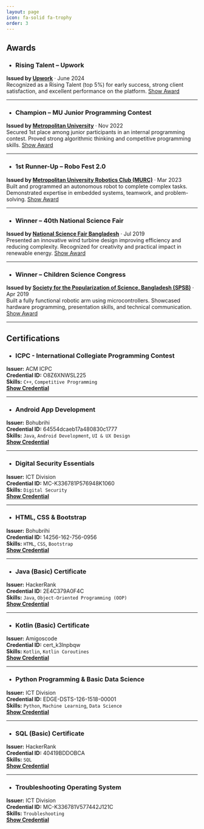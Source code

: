 ```yaml
---
layout: page
icon: fa-solid fa-trophy
order: 3
---
```


## Awards

- ### Rising Talent – Upwork 
**Issued by [Upwork](https://www.upwork.com/freelancers/tawhidmonowar)** · June 2024  
Recognized as a Rising Talent (top 5%) for early success, strong client satisfaction, and excellent performance on the platform. [Show Award](https://www.upwork.com/freelancers/tawhidmonowar)

---

- ### Champion – MU Junior Programming Contest  
**Issued by [Metropolitan University](https://www.metrouni.edu.bd/)** · Nov 2022  
Secured 1st place among junior participants in an internal programming contest. Proved strong algorithmic thinking and competitive programming skills. [Show Award](https://www.linkedin.com/posts/tawhidmonowar_programming-competitiveprogramming-programmingcontest-activity-6936929280664698880-hIZh)

---

- ### 1st Runner-Up – Robo Fest 2.0  
**Issued by [Metropolitan University Robotics Club (MURC)](https://www.metrouni.edu.bd/)** · Mar 2023  
Built and programmed an autonomous robot to complete complex tasks. Demonstrated expertise in embedded systems, teamwork, and problem-solving. [Show Award](https://www.linkedin.com/posts/tawhidmonowar_greedycoders-robotics-lfr-activity-6998679441505665024-VYQI)

---

- ### Winner – 40th National Science Fair  
**Issued by [National Science Fair Bangladesh](https://nmst.gov.bd/)** · Jul 2019  
Presented an innovative wind turbine design improving efficiency and reducing complexity. Recognized for creativity and practical impact in renewable energy. [Show Award](/assets/img/achievements/awards_40th_national_science_fair_barlekha_govt_collage.jpg)

---

- ### Winner – Children Science Congress  
**Issued by [Society for the Popularization of Science, Bangladesh (SPSB)](https://spsb.org/)** · Apr 2019  
Built a fully functional robotic arm using microcontrollers. Showcased hardware programming, presentation skills, and technical communication. [Show Award](/assets/img/achievements/awards_children_science_congress_2019.jpg)

---


## Certifications

- ### ICPC - International Collegiate Programming Contest
**Issuer:** ACM ICPC  
**Credential ID:** O8Z6XNWSL225  
**Skills:** `C++`, `Competitive Programming`  
**[Show Credential](https://icpc.global/ICPCID/O8Z6XNWSL225)**

---

- ### Android App Development
**Issuer:** Bohubrihi  
**Credential ID:** 64554dcaeb17a480830c1777  
**Skills:** `Java`, `Android Development`, `UI & UX Design`  
**[Show Credential](https://res.cloudinary.com/bohubrihi/image/upload/v1738947652/production/64554dcaeb17a480830c1777.pdf)**

--- 

- ### Digital Security Essentials
**Issuer:** ICT Division  
**Credential ID:** MC-K336781P576948K1060  
**Skills:** `Digital Security`  
**[Show Credential](/assets/pdf/certificates/digital_security_essentials.pdf)**

---

- ### HTML, CSS & Bootstrap
**Issuer:** Bohubrihi  
**Credential ID:** 14256-162-756-0956  
**Skills:** `HTML`, `CSS`, `Bootstrap`  
**[Show Credential](/assets/pdf/certificates/HTML5-CSS3-038-Bootstrap.pdf)**

---

- ### Java (Basic) Certificate
**Issuer:** HackerRank  
**Credential ID:** 2E4C379A0F4C  
**Skills:** `Java`, `Object-Oriented Programming (OOP)`  
**[Show Credential](https://www.hackerrank.com/certificates/2e4c379a0f4c)**

--- 

- ### Kotlin (Basic) Certificate
**Issuer:** Amigoscode  
**Credential ID:** cert_k3lnpbqw  
**Skills:** `Kotlin`, `Kotlin Coroutines`  
**[Show Credential](/assets/pdf/certificates/kotlin-programming-language.pdf)**

---

- ### Python Programming & Basic Data Science
**Issuer:** ICT Division  
**Credential ID:** EDGE-DSTS-126-1518-00001  
**Skills:** `Python`, `Machine Learning`, `Data Science`  
**[Show Credential](https://training.edge.gov.bd/storage/certificate/student-training/certificate_674d8ad7403790.65777105.pdf)**

---

- ### SQL (Basic) Certificate
**Issuer:** HackerRank  
**Credential ID:** 40419BDDOBCA  
**Skills:** `SQL`  
**[Show Credential](https://www.hackerrank.com/certificates/40419bdd0bca)**

---

- ### Troubleshooting Operating System
**Issuer:** ICT Division  
**Credential ID:** MC-K336781V577442J121C  
**Skills:** `Troubleshooting`  
**[Show Credential](/assets/pdf/certificates/troubleshooting-operating-system.pdf)**
